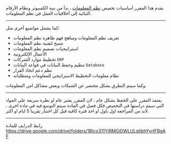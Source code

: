 يقدم هذا المقرر أساسيات تخصص [نظم المعلومات](https://bit.ly/2C3Q0Tx) ، بدأ من بنية الكمبيوتر ونظام الأرقام الثنائية إلى
أخلاقيات العمل في نظم المعلومات.

---

كما يشمل مواضيع أخرى مثل:

- تعريف نظم المعلومات ومناهج فهم ظاهرة نظم المعلومات
- مسح لتقنية نظم المعلومات
- استراتيجيات تصميم نظم المعلومات
- الأعمال الإلكترونية
- تخطيط موارد الشركات `ERP`
- تنظيم وحفظ البيانات في قواعد البيانات `Database`
- نظم دعم اتخاذ القرار
- نظام معلومات التخطيط الاستراتيجي للمعلومات ومتطلباته

وكما سيتم التطرق بشكل مختصر عن الشبكات وبعض مشاكل امن المعلومات.

---

يعتمد المقرر على الحفظ بشكل عام ، لان المقرر يعتبر عام او نظرة سريعة على المواد التي سيتم دراستها في التخصص فكل فصل في
المادة سيتم التوسع فيه في مادة اخرى ، لابد من المراجعة اول باول او اخذ فترة كافية قبل كل اختبار تقريبا 5 ايام او اكثر.

---
رابط الدرايف للمادة
https://drive.google.com/drive/folders/1Blco311YjRMGiDWLULglibhYvrIFBgAF
